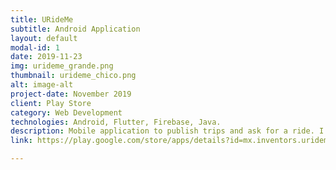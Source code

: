 ```yaml
---
title: URideMe
subtitle: Android Application
layout: default
modal-id: 1
date: 2019-11-23
img: urideme_grande.png
thumbnail: urideme_chico.png
alt: image-alt
project-date: November 2019
client: Play Store
category: Web Development
technologies: Android, Flutter, Firebase, Java.
description: Mobile application to publish trips and ask for a ride. I was involved in all phases of the proyect.
link: https://play.google.com/store/apps/details?id=mx.inventors.urideme.urideme&hl=en

---
```

